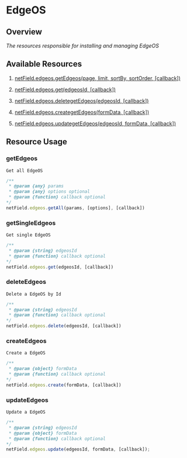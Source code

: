 # EdgeOS

## Overview
*The resources responsible for installing and managing EdgeOS*

## Available Resources

1. [netField.edgeos.getEdgeos(page, limit, sortBy, sortOrder, [callback])](#getEdgeos)

2. [netField.edgeos.get(edgeosId, [callback])](#getSingleEdgeos)

3. [netField.edgeos.deletegetEdgeos(edgeosId, [callback])](#deleteEdgeos)

4. [netField.edgeos.creategetEdgeos(formData, [callback])](#createEdgeos)

5. [netField.edgeos.updategetEdgeos(edgeosId, formData, [callback])](#updateEdgeos)

## Resource Usage

### getEdgeos

    Get all EdgeOS

```javascript
/**
 * @param {any} params 
 * @param {any} options optional
 * @param {function} callback optional
*/
netField.edgeos.getAll(params, [options], [callback])
```

### getSingleEdgeos

    Get single EdgeOS

```javascript
/**
 * @param {string} edgeosId
 * @param {function} callback optional
*/
netField.edgeos.get(edgeosId, [callback])
```

### deleteEdgeos

    Delete a EdgeOS by Id

```javascript
/**
 * @param {string} edgeosId
 * @param {function} callback optional
*/
netField.edgeos.delete(edgeosId, [callback])
```

### createEdgeos

    Create a EdgeOS

```javascript
/**
 * @param {object} formData
 * @param {function} callback optional
*/
netField.edgeos.create(formData, [callback])
```

### updateEdgeos

    Update a EdgeOS

```javascript
/**
 * @param {string} edgeosId
 * @param {object} formData
 * @param {function} callback optional
*/
netField.edgeos.update(edgeosId, formData, [callback]);
```
